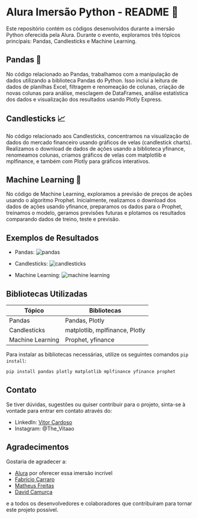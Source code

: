 # Alura Imersão Python - README 🚀

Este repositório contém os códigos desenvolvidos durante a imersão Python oferecida pela Alura. Durante o evento, exploramos três tópicos principais: Pandas, Candlesticks e Machine Learning. 

## Pandas 🐼

No código relacionado ao Pandas, trabalhamos com a manipulação de dados utilizando a biblioteca Pandas do Python. Isso inclui a leitura de dados de planilhas Excel, filtragem e renomeação de colunas, criação de novas colunas para análise, mesclagem de DataFrames, análise estatística dos dados e visualização dos resultados usando Plotly Express. 

## Candlesticks 📈

No código relacionado aos Candlesticks, concentramos na visualização de dados do mercado financeiro usando gráficos de velas (candlestick charts). Realizamos o download de dados de ações usando a biblioteca yfinance, renomeamos colunas, criamos gráficos de velas com matplotlib e mplfinance, e também com Plotly para gráficos interativos. 

## Machine Learning 🤖

No código de Machine Learning, exploramos a previsão de preços de ações usando o algoritmo Prophet. Inicialmente, realizamos o download dos dados de ações usando yfinance, preparamos os dados para o Prophet, treinamos o modelo, geramos previsões futuras e plotamos os resultados comparando dados de treino, teste e previsão. 

## Exemplos de Resultados

- Pandas:
![pandas](https://github.com/VitorCardosoGitHub/Alura_Imersao_Python/assets/164551328/a92fdc7a-1ac6-412e-a05c-8a2fe4da40d9)

- Candlesticks:
![candlesticks](https://github.com/VitorCardosoGitHub/Alura_Imersao_Python/assets/164551328/d2a0dcb2-06c6-4571-a1f9-a3ca820fa632)

- Machine Learning:
![machine learning](https://github.com/VitorCardosoGitHub/Alura_Imersao_Python/assets/164551328/f4b6cbca-8e56-41a5-bbe1-175af2f8c323)


## Bibliotecas Utilizadas

| Tópico        | Bibliotecas                          |
|---------------|--------------------------------------|
| Pandas        | Pandas, Plotly                       |
| Candlesticks  | matplotlib, mplfinance, Plotly       |
| Machine Learning | Prophet, yfinance                 |

Para instalar as bibliotecas necessárias, utilize os seguintes comandos `pip install`:
```bash
pip install pandas plotly matplotlib mplfinance yfinance prophet
```
## Contato

Se tiver dúvidas, sugestões ou quiser contribuir para o projeto, sinta-se à vontade para entrar em contato através do:

- LinkedIn: [Vitor Cardoso](www.linkedin.com/in/vitor-cardoso-santos) 
- Instagram: @The_Vitaao


## Agradecimentos

Gostaria de agradecer a:

- [Alura](https://www.alura.com.br/) por oferecer essa imersão incrível
- [Fabrício Carraro](https://www.linkedin.com/in/fabriciocarraro/)
- [Matheus Freitas](https://www.linkedin.com/in/matheusfsa/)
- [David Camurça](https://www.linkedin.com/in/davidscamurca/)

e a todos os desenvolvedores e colaboradores que contribuíram para tornar este projeto possível.

